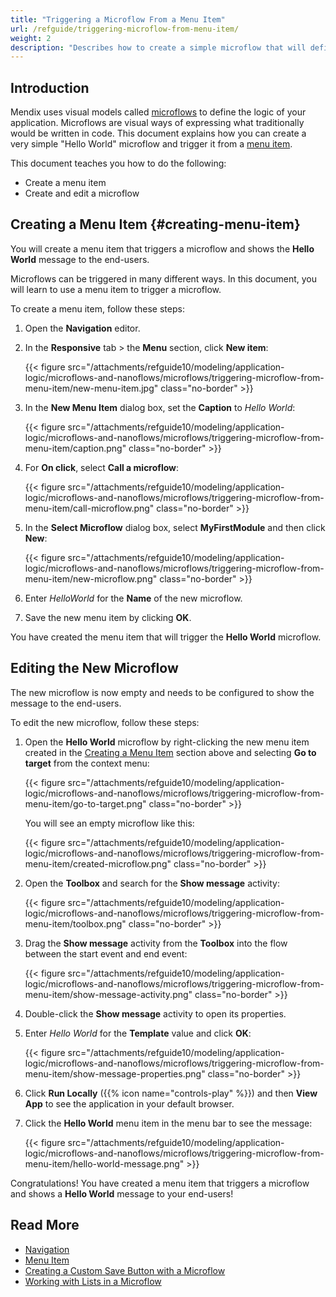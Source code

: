 ```yaml
---
title: "Triggering a Microflow From a Menu Item"
url: /refguide/triggering-microflow-from-menu-item/
weight: 2
description: "Describes how to create a simple microflow that will define the logic of your application."
---
```


## Introduction

Mendix uses visual models called [microflows](/refguide/microflows/) to define the logic of your application. Microflows are visual ways of expressing what traditionally would be written in code. This document explains how you can create a very simple "Hello World" microflow and trigger it from a [menu item](/refguide/menu/#menu-item).

This document teaches you how to do the following:

* Create a menu item
* Create and edit a microflow

## Creating a Menu Item {#creating-menu-item}

You will create a menu item that triggers a microflow and shows the **Hello World** message to the end-users. 

Microflows can be triggered in many different ways. In this document, you will learn to use a menu item to trigger a microflow.

To create a menu item, follow these steps:

1. Open the **Navigation** editor.
2. In the **Responsive** tab > the **Menu** section, click **New item**:

    {{< figure src="/attachments/refguide10/modeling/application-logic/microflows-and-nanoflows/microflows/triggering-microflow-from-menu-item/new-menu-item.jpg" class="no-border" >}}

3. In the **New Menu Item** dialog box, set the **Caption** to *Hello World*:

    {{< figure src="/attachments/refguide10/modeling/application-logic/microflows-and-nanoflows/microflows/triggering-microflow-from-menu-item/caption.png" class="no-border" >}}

4. For **On click**, select **Call a microflow**:

    {{< figure src="/attachments/refguide10/modeling/application-logic/microflows-and-nanoflows/microflows/triggering-microflow-from-menu-item/call-microflow.png" class="no-border" >}}

5. In the **Select Microflow** dialog box, select **MyFirstModule** and then click **New**:

    {{< figure src="/attachments/refguide10/modeling/application-logic/microflows-and-nanoflows/microflows/triggering-microflow-from-menu-item/new-microflow.png" class="no-border" >}}

6. Enter *HelloWorld* for the **Name** of the new microflow.
7. Save the new menu item by clicking **OK**.

You have created the menu item that will trigger the **Hello World** microflow. 

## Editing the New Microflow

The new microflow is now empty and needs to be configured to show the message to the end-users.

To edit the new microflow, follow these steps:

1. Open the **Hello World** microflow by right-clicking the new menu item created in the [Creating a Menu Item](#creating-menu-item) section above and selecting **Go to target** from the context menu:

    {{< figure src="/attachments/refguide10/modeling/application-logic/microflows-and-nanoflows/microflows/triggering-microflow-from-menu-item/go-to-target.png" class="no-border" >}}

    You will see an empty microflow like this:

    {{< figure src="/attachments/refguide10/modeling/application-logic/microflows-and-nanoflows/microflows/triggering-microflow-from-menu-item/created-microflow.png" class="no-border" >}}

2. Open the **Toolbox** and search for the **Show message** activity:

    {{< figure src="/attachments/refguide10/modeling/application-logic/microflows-and-nanoflows/microflows/triggering-microflow-from-menu-item/toolbox.png" class="no-border" >}}

3. Drag the **Show message** activity from the **Toolbox** into the flow between the start event and end event:

    {{< figure src="/attachments/refguide10/modeling/application-logic/microflows-and-nanoflows/microflows/triggering-microflow-from-menu-item/show-message-activity.png" class="no-border" >}}

4. Double-click the **Show message** activity to open its properties.
5. Enter *Hello World* for the **Template** value and click **OK**:

    {{< figure src="/attachments/refguide10/modeling/application-logic/microflows-and-nanoflows/microflows/triggering-microflow-from-menu-item/show-message-properties.png" class="no-border" >}}

6. Click **Run Locally** ({{% icon name="controls-play" %}}) and then **View App** to see the application in your default browser.
7. Click the **Hello World** menu item in the menu bar to see the message:

    {{< figure src="/attachments/refguide10/modeling/application-logic/microflows-and-nanoflows/microflows/triggering-microflow-from-menu-item/hello-world-message.png" >}}

Congratulations! You have created a menu item that triggers a microflow and shows a **Hello World** message to your end-users! 

## Read More

* [Navigation](/refguide/navigation/)
* [Menu Item](/refguide/menu/#menu-item)
* [Creating a Custom Save Button with a Microflow](/refguide/creating-a-custom-save-button/)
* [Working with Lists in a Microflow](/refguide/working-with-lists-in-a-microflow/)
